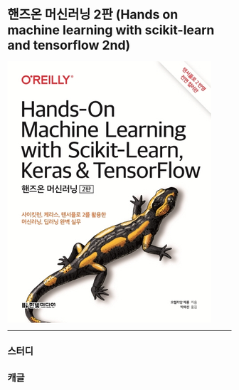 #  핸즈온 머신러닝 2판 (Hands on machine learning with scikit-learn and tensorflow 2nd)

![](ML_book.jpg)

----------------------

## 스터디 

## 캐글

